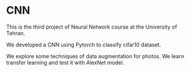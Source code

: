 # CNN

This is the third project of Neural Network course at the University of Tehran.

We developed a CNN using Pytorch to classify cifar10 dataset.

We explore some techniques of data augmentation for photos. We learn transfer learning and test it with AlexNet model.
